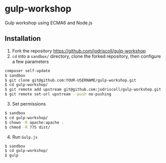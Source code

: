 # gulp-workshop
Gulp workshop using ECMA6 and Node.js

Installation
------------
1. Fork the repository https://github.com/jodriscoll/gulp-workshop
2. `cd` into a `sandbox/` directory, clone the forked repository, then configure a few parameters

```bash
composer self-update
$ sandbox
$ git clone git@github.com:YOUR-USERNAME/gulp-workshop.git
$ cd gulp-workshop/
$ git remote add upstream git@github.com:jodriscoll/gulp-workshop.git
$ git remote set-url upstream --push no-pushing
```
3. Set permissions
```bash
$ sandbox
$ cd gulp-workshop/
$ chown -R apache:apache .
$ chmod -R 775 dist/
```
4. Run `Gulp.js`
```bash
$ sandbox
$ cd gulp-workshop/
$ gulp
```
